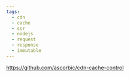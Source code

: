 ```yaml
---
tags:
  - cdn
  - cache
  - ssr
  - nodejs
  - request
  - response
  - immutable
---
```

https://github.com/ascorbic/cdn-cache-control
